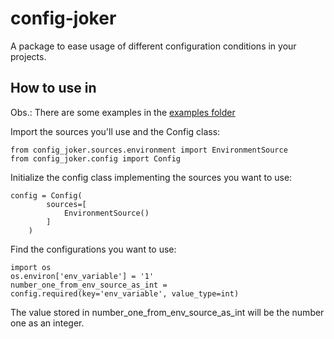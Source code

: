 # config-joker
A package to ease usage of different configuration conditions in your projects.

## How to use in

Obs.: There are some examples in the [examples folder](https://github.com/joaopedromgoulart/config-joker/tree/main/examples)

Import the sources you'll use and the Config class:

    from config_joker.sources.environment import EnvironmentSource
    from config_joker.config import Config

Initialize the config class implementing the sources you want to use:

    config = Config(
            sources=[
                EnvironmentSource()
            ]
        )

Find the configurations you want to use:

    import os
    os.environ['env_variable'] = '1'
    number_one_from_env_source_as_int = config.required(key='env_variable', value_type=int)

The value stored in number_one_from_env_source_as_int will be the number one as an integer.

